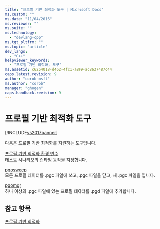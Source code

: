 ```yaml
---
title: "프로필 기반 최적화 도구 | Microsoft Docs"
ms.custom: ""
ms.date: "11/04/2016"
ms.reviewer: ""
ms.suite: ""
ms.technology: 
  - "devlang-cpp"
ms.tgt_pltfrm: ""
ms.topic: "article"
dev_langs: 
  - "C++"
helpviewer_keywords: 
  - "프로필 기반 최적화, 도구"
ms.assetid: c6254018-d462-4fc1-a899-ac8637487c44
caps.latest.revision: 9
author: "corob-msft"
ms.author: "corob"
manager: "ghogen"
caps.handback.revision: 9
---
```

# 프로필 기반 최적화 도구
[!INCLUDE[vs2017banner](../../assembler/inline/includes/vs2017banner.md)]

다음은 프로필 기반 최적화를 지원하는 도구입니다.  
  
 [프로필 기반 최적화 환경 변수](../../build/reference/environment-variables-for-profile-guided-optimizations.md)  
 테스트 시나리오의 런타임 동작을 지정합니다.  
  
 [pgosweep](../../build/reference/pgosweep.md)  
 모든 프로필 데이터를 .pgc 파일에 쓰고, .pgc 파일을 닫고, 새 .pgc 파일을 엽니다.  
  
 [pgomgr](../../build/reference/pgomgr.md)  
 하나 이상의 .pgc 파일에 있는 프로필 데이터를 .pgd 파일에 추가합니다.  
  
## 참고 항목  
 [프로필 기반 최적화](../../build/reference/profile-guided-optimizations.md)